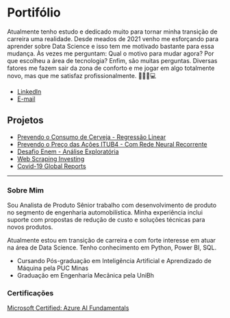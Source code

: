 # Portifólio

Atualmente tenho estudo e dedicado muito para tornar minha transição de carreira uma realidade. 
Desde meados de 2021 venho me esforçando para aprender sobre Data Science e isso tem me motivado bastante para essa mudança. 
Às vezes me perguntam: Qual o motivo para mudar agora? Por que escolheu a área de tecnologia? Enfim, são muitas perguntas. 
Diversas fatores me fazem sair da zona de conforto e me jogar em algo totalmente novo, mas que me satisfaz profissionalmente. 🚀🧑‍💻💻


* [LinkedIn](https://www.linkedin.com/in/maison-henrique/)
* [E-mail](maisonhenrique@gmail.com)


## Projetos

* [Prevendo o Consumo de Cerveja - Regressão Linear]()
* [Prevendo o Preço das Ações ITUB4 - Com Rede Neural Recorrente](https://github.com/maisonhenrique/portifolio/tree/main/Prevendo_Preco_Acoes)
* [Desafio Enem - Análise Exploratória](https://github.com/maisonhenrique/portifolio/tree/main/Desafio_Enem_IDHM)
* [Web Scraping Investing](https://github.com/maisonhenrique/portifolio/tree/main/Web_Scraping_Investing)
* [Covid-19 Global Reports](https://github.com/maisonhenrique/portifolio/tree/main/Covid19_Global_Reports)

----

### Sobre Mim

Sou Analista de Produto Sênior trabalho com desenvolvimento de produto no segmento de engenharia automobilística. 
Minha experiência inclui suporte com propostas de redução de custo e soluções técnicas para novos produtos.

Atualmente estou em transição de carreira e com forte interesse em atuar na área de Data Science. Tenho conhecimento em Python, Power BI, SQL.

* Cursando Pós-graduação em Inteligência Artificial e Aprendizado de Máquina pela PUC Minas
* Graduação em Engenharia Mecânica pela UniBh


### Certificações

[Microsoft Certified: Azure AI Fundamentals](https://www.credly.com/badges/1cd62a55-522e-4c72-b491-2100d1be0d3d?source=linked_in_profile)

